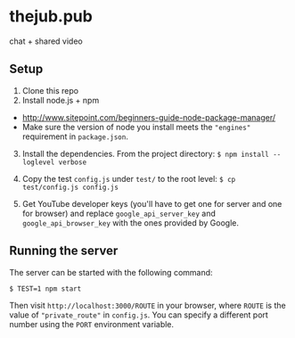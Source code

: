 # thejub.pub
chat + shared video

## Setup
1. Clone this repo
2. Install node.js + npm
 * http://www.sitepoint.com/beginners-guide-node-package-manager/
 * Make sure the version of node you install meets the `"engines"` requirement in `package.json`.
3. Install the dependencies. From the project directory: `$ npm install --loglevel verbose`
4. Copy the test `config.js` under `test/` to the root level: `$ cp test/config.js config.js`

5. Get YouTube developer keys (you'll have to get one for server and one for browser) and replace `google_api_server_key` and `google_api_browser_key` with the ones provided by Google.

## Running the server
The server can be started with the following command:
```
$ TEST=1 npm start
```
Then visit `http://localhost:3000/ROUTE` in your browser, where `ROUTE` is the value of `"private_route"` in `config.js`. You can specify a different port number using the `PORT` environment variable.
